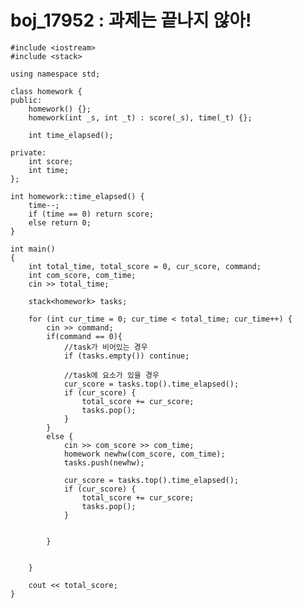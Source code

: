 # boj_17952 : 과제는 끝나지 않아!

	#include <iostream>
	#include <stack>

	using namespace std;

	class homework {
	public:
		homework() {};
		homework(int _s, int _t) : score(_s), time(_t) {};

		int time_elapsed();

	private:
		int score;
		int time;
	};

	int homework::time_elapsed() {
		time--;
		if (time == 0) return score;
		else return 0;
	}

	int main()
	{
		int total_time, total_score = 0, cur_score, command;
		int com_score, com_time;
		cin >> total_time;

		stack<homework> tasks;

		for (int cur_time = 0; cur_time < total_time; cur_time++) {
			cin >> command;
			if(command == 0){
				//task가 비어있는 경우
				if (tasks.empty()) continue;

				//task에 요소가 있을 경우
				cur_score = tasks.top().time_elapsed();
				if (cur_score) {
					total_score += cur_score;
					tasks.pop();
				}
			}
			else {
				cin >> com_score >> com_time;
				homework newhw(com_score, com_time);
				tasks.push(newhw);
			
				cur_score = tasks.top().time_elapsed();
				if (cur_score) {
					total_score += cur_score;
					tasks.pop();
				}

			
			}
		

		}

		cout << total_score;
	}
